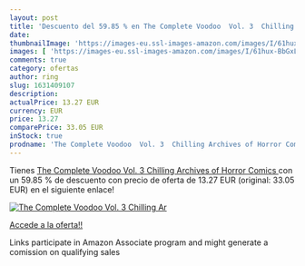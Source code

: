 ```yaml
---
layout: post
title: 'Descuento del 59.85 % en The Complete Voodoo  Vol. 3  Chilling Ar'
date: 
thumbnailImage: 'https://images-eu.ssl-images-amazon.com/images/I/61hux-BbGxL._SL200_.jpg'
images: [ 'https://images-eu.ssl-images-amazon.com/images/I/61hux-BbGxL._SL200_.jpg' ]
comments: true
category: ofertas
author: ring
slug: 1631409107
description:
actualPrice: 13.27 EUR
currency: EUR
price: 13.27
comparePrice: 33.05 EUR
inStock: true
prodname: 'The Complete Voodoo  Vol. 3  Chilling Archives of Horror Comics '
---
```


Tienes [The Complete Voodoo  Vol. 3  Chilling Archives of Horror Comics ](https://www.amazon.es/dp/1631409107/?tag=tolees-21) con un 59.85 % de descuento con precio de oferta de 13.27 EUR (original: 33.05 EUR) en el siguiente enlace!

[![The Complete Voodoo  Vol. 3  Chilling Ar](https://images-eu.ssl-images-amazon.com/images/I/61hux-BbGxL._SL200_.jpg)](https://www.amazon.es/dp/1631409107/?tag=tolees-21)

[Accede a la oferta!!](https://www.amazon.es/dp/1631409107/?tag=tolees-21)

Links participate in Amazon Associate program and might generate a comission on qualifying sales


